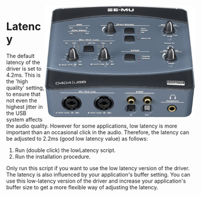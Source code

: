 <img align="right" width="400" src="E-MU_0404_USB.jpg"/>

Latency
=======
The default latency of the driver is set to 4.2ms. This is the 'high quality' setting, 
to ensure that not even the highest jitter in the USB system affects the audio quality.
However for some applications, low latency is more important than an occasional click in 
the audio. Therefore, the latency can be adjusted to 2.2ms (good low latency value) as follows:

1. Run (double click) the lowLatency script.
2. Run the installation procedure.

Only run this script if you want to use the low latency version of the driver.
The latency is also influenced by your application's buffer setting. You can use 
this low-latency version of the driver and increase your application's buffer size
to get a more flexible way of adjusting the latency.